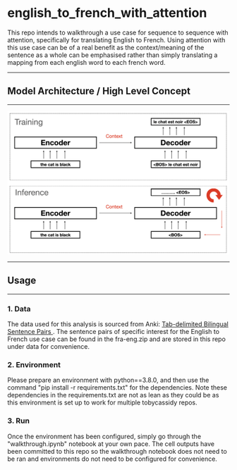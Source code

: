 # english_to_french_with_attention

This repo intends to walkthrough a use case for sequence to sequence with attention, specifically for translating English to French. Using attention with this use case can be of a real benefit as the context/meaning of the sentence as a whole can be emphasised rather than simply translating a mapping from each english word to each french word. 

---
## Model Architecture / High Level Concept
---
![concept](concept.png)

---
## Usage
---
### 1. Data 
The data used for this analysis is sourced from Anki: [Tab-delimited Bilingual Sentence Pairs ](http://www.manythings.org/anki/). The sentence pairs of specific interest for the English to French use case can be found in the fra-eng.zip and are stored in this repo under data for convenience.

### 2. Environment
Please prepare an environment with python==3.8.0, and then use the command "pip install -r requirements.txt" for the dependencies. Note these dependencies in the requirements.txt are not as lean as they could be as this environment is set up to work for multiple tobycassidy repos. 

### 3. Run
Once the environment has been configured, simply go through the "walkthrough.ipynb" notebook at your own pace. The cell outputs have been committed to this repo so the walkthrough notebook does not need to be ran and environments do not need to be configured for convenience.  
